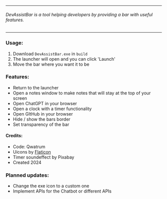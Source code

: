 ------------

###### DevAssistBar is a tool helping developers by providing a bar with useful features.

------------


### Usage:
1. Download `DevAssistBar.exe` in `build`
2. The launcher will open and you can click 'Launch'
3. Move the bar where you want it to be

### Features:
- Return to the launcher
- Open a notes window to make notes that will stay at the top of your screen
- Open ChatGPT in your browser
- Open a clock with a timer functionality
- Open GItHub in your browser
- Hide / show the bars border
- Set transparency of the bar

#### Credits:
- Code: Qwatrum
- Uicons by <a href="https://www.flaticon.com/uicons">Flaticon</a>
- Timer soundeffect by Pixabay
- Created 2024

### Planned updates:
- Change the exe icon to a custom one
- Implement APIs for the Chatbot or different APIs
